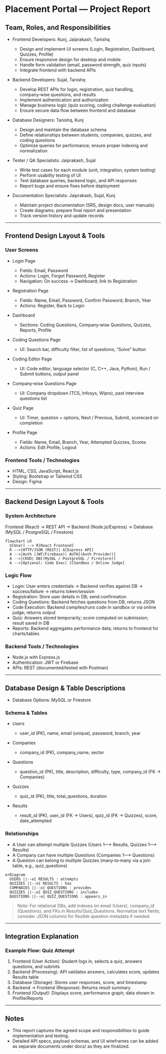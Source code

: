 # Placement Portal — Project Report

## Team, Roles, and Responsibilities

- Frontend Developers: Kunj, Jaiprakash, Tanishq
  - Design and implement UI screens (Login, Registration, Dashboard, Quizzes, Profile)
  - Ensure responsive design for desktop and mobile
  - Handle form validation (email, password strength, quiz inputs)
  - Integrate frontend with backend APIs

- Backend Developers: Sujal, Tanishq
  - Develop REST APIs for login, registration, quiz handling, company‑wise questions, and results
  - Implement authentication and authorization
  - Manage business logic (quiz scoring, coding challenge evaluation)
  - Ensure secure data flow between frontend and database

- Database Designers: Tanishq, Kunj
  - Design and maintain the database schema
  - Define relationships between students, companies, quizzes, and coding questions
  - Optimize queries for performance; ensure proper indexing and normalization

- Tester / QA Specialists: Jaiprakash, Sujal
  - Write test cases for each module (unit, integration, system testing)
  - Perform usability testing of UI
  - Test database queries, backend logic, and API responses
  - Report bugs and ensure fixes before deployment

- Documentation Specialists: Jaiprakash, Sujal, Kunj
  - Maintain project documentation (SRS, design docs, user manuals)
  - Create diagrams; prepare final report and presentation
  - Track version history and update records

---

## Frontend Design Layout & Tools

### User Screens

- Login Page
  - Fields: Email, Password
  - Actions: Login, Forgot Password, Register
  - Navigation: On success → Dashboard; link to Registration

- Registration Page
  - Fields: Name, Email, Password, Confirm Password, Branch, Year
  - Actions: Register, Back to Login

- Dashboard
  - Sections: Coding Questions, Company‑wise Questions, Quizzes, Reports, Profile

- Coding Questions Page
  - UI: Search bar, difficulty filter, list of questions, “Solve” button

- Coding Editor Page
  - UI: Code editor, language selector (C, C++, Java, Python), Run / Submit buttons, output panel

- Company‑wise Questions Page
  - UI: Company dropdown (TCS, Infosys, Wipro), past interview questions list

- Quiz Page
  - UI: Timer, question + options, Next / Previous, Submit, scorecard on completion

- Profile Page
  - Fields: Name, Email, Branch, Year, Attempted Quizzes, Scores
  - Actions: Edit Profile, Logout

### Frontend Tools / Technologies

- HTML, CSS, JavaScript, React.js
- Styling: Bootstrap or Tailwind CSS
- Design: Figma

---

## Backend Design Layout & Tools

### System Architecture

Frontend (React) → REST API → Backend (Node.js/Express) → Database (MySQL / PostgreSQL / Firestore)

```mermaid
flowchart LR
  U[User] --> R[React Frontend]
  R -->|HTTP/JSON (REST)| A[Express API]
  A -->|Auth (JWT/Firebase)| AUTH[(Auth Provider)]
  A -->|CRUD| DB[(MySQL / PostgreSQL / Firestore)]
  A -->|Optional: Code Exec| J[Sandbox / Online Judge]
```

### Logic Flow

- Login: User enters credentials → Backend verifies against DB → success/failure → returns token/session
- Registration: Store user details in DB; send confirmation
- Coding Questions: Backend fetches questions from DB; returns JSON
- Code Execution: Backend compiles/runs code in sandbox or via online judge; returns output
- Quiz: Answers stored temporarily; score computed on submission; result saved in DB
- Reports: Backend aggregates performance data; returns to frontend for charts/tables

### Backend Tools / Technologies

- Node.js with Express.js
- Authentication: JWT or Firebase
- APIs: REST (documented/tested with Postman)

---

## Database Design & Table Descriptions

- Database Options: MySQL or Firestore

### Schema & Tables

- Users
  - user_id (PK), name, email (unique), password, branch, year

- Companies
  - company_id (PK), company_name, sector

- Questions
  - question_id (PK), title, description, difficulty, type, company_id (FK → Companies)

- Quizzes
  - quiz_id (PK), title, total_questions, duration

- Results
  - result_id (PK), user_id (FK → Users), quiz_id (FK → Quizzes), score, date_attempted

### Relationships

- A User can attempt multiple Quizzes (Users 1—* Results, Quizzes 1—* Results)
- A Company can have multiple Questions (Companies 1—* Questions)
- A Question can belong to multiple Quizzes (many‑to‑many via a join table, e.g., quiz_questions)

```mermaid
erDiagram
  USERS ||--o{ RESULTS : attempts
  QUIZZES ||--o{ RESULTS : has
  COMPANIES ||--o{ QUESTIONS : provides
  QUIZZES ||--o{ QUIZ_QUESTIONS : includes
  QUESTIONS ||--o{ QUIZ_QUESTIONS : appears_in
```

> Note: For relational DBs, add indexes on email (Users), company_id (Questions), and FKs in Results/Quiz_Questions. Normalize text fields; consider JSON columns for flexible question metadata if needed.

---

## Integration Explanation

### Example Flow: Quiz Attempt

1. Frontend (User Action): Student logs in, selects a quiz, answers questions, and submits
2. Backend (Processing): API validates answers, calculates score, updates Results table
3. Database (Storage): Stores user responses, score, and timestamp
4. Backend → Frontend (Response): Returns result summary
5. Frontend (Output): Displays score, performance graph; data shown in Profile/Reports

---

## Notes

- This report captures the agreed scope and responsibilities to guide implementation and testing.
- Detailed API specs, payload schemas, and UI wireframes can be added as separate documents under docs/ as they are finalized.
